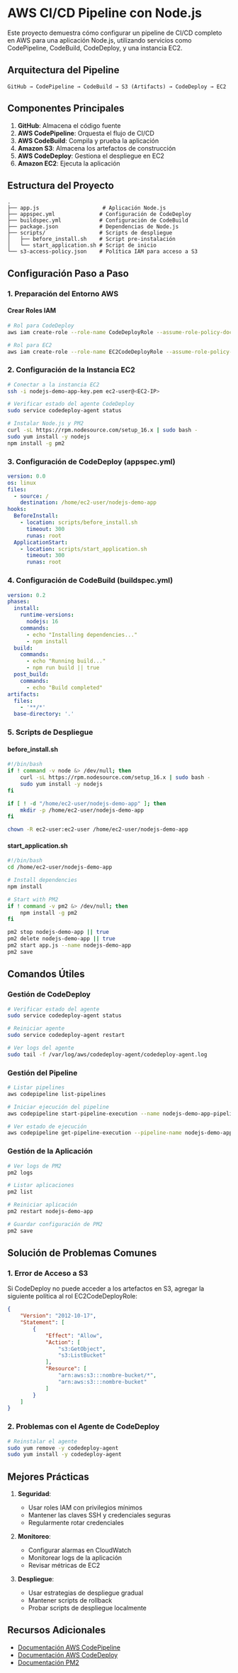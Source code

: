 # AWS CI/CD Pipeline con Node.js

Este proyecto demuestra cómo configurar un pipeline de CI/CD completo en AWS para una aplicación Node.js, utilizando servicios como CodePipeline, CodeBuild, CodeDeploy, y una instancia EC2.

## Arquitectura del Pipeline

```
GitHub → CodePipeline → CodeBuild → S3 (Artifacts) → CodeDeploy → EC2
```

## Componentes Principales

1. **GitHub**: Almacena el código fuente
2. **AWS CodePipeline**: Orquesta el flujo de CI/CD
3. **AWS CodeBuild**: Compila y prueba la aplicación
4. **Amazon S3**: Almacena los artefactos de construcción
5. **AWS CodeDeploy**: Gestiona el despliegue en EC2
6. **Amazon EC2**: Ejecuta la aplicación

## Estructura del Proyecto

```
.
├── app.js                    # Aplicación Node.js
├── appspec.yml              # Configuración de CodeDeploy
├── buildspec.yml            # Configuración de CodeBuild
├── package.json             # Dependencias de Node.js
├── scripts/                 # Scripts de despliegue
│   ├── before_install.sh    # Script pre-instalación
│   └── start_application.sh # Script de inicio
└── s3-access-policy.json    # Política IAM para acceso a S3
```

## Configuración Paso a Paso

### 1. Preparación del Entorno AWS

#### Crear Roles IAM

```bash
# Rol para CodeDeploy
aws iam create-role --role-name CodeDeployRole --assume-role-policy-document file://codedeploy-trust.json

# Rol para EC2
aws iam create-role --role-name EC2CodeDeployRole --assume-role-policy-document file://ec2-trust.json
```

### 2. Configuración de la Instancia EC2

```bash
# Conectar a la instancia EC2
ssh -i nodejs-demo-app-key.pem ec2-user@<EC2-IP>

# Verificar estado del agente CodeDeploy
sudo service codedeploy-agent status

# Instalar Node.js y PM2
curl -sL https://rpm.nodesource.com/setup_16.x | sudo bash -
sudo yum install -y nodejs
npm install -g pm2
```

### 3. Configuración de CodeDeploy (appspec.yml)

```yaml
version: 0.0
os: linux
files:
  - source: /
    destination: /home/ec2-user/nodejs-demo-app
hooks:
  BeforeInstall:
    - location: scripts/before_install.sh
      timeout: 300
      runas: root
  ApplicationStart:
    - location: scripts/start_application.sh
      timeout: 300
      runas: root
```

### 4. Configuración de CodeBuild (buildspec.yml)

```yaml
version: 0.2
phases:
  install:
    runtime-versions:
      nodejs: 16
    commands:
      - echo "Installing dependencies..."
      - npm install
  build:
    commands:
      - echo "Running build..."
      - npm run build || true
  post_build:
    commands:
      - echo "Build completed"
artifacts:
  files:
    - '**/*'
  base-directory: '.'
```

### 5. Scripts de Despliegue

#### before_install.sh

```bash
#!/bin/bash
if ! command -v node &> /dev/null; then
    curl -sL https://rpm.nodesource.com/setup_16.x | sudo bash -
    sudo yum install -y nodejs
fi

if [ ! -d "/home/ec2-user/nodejs-demo-app" ]; then
    mkdir -p /home/ec2-user/nodejs-demo-app
fi

chown -R ec2-user:ec2-user /home/ec2-user/nodejs-demo-app
```

#### start_application.sh

```bash
#!/bin/bash
cd /home/ec2-user/nodejs-demo-app

# Install dependencies
npm install

# Start with PM2
if ! command -v pm2 &> /dev/null; then
    npm install -g pm2
fi

pm2 stop nodejs-demo-app || true
pm2 delete nodejs-demo-app || true
pm2 start app.js --name nodejs-demo-app
pm2 save
```

## Comandos Útiles

### Gestión de CodeDeploy

```bash
# Verificar estado del agente
sudo service codedeploy-agent status

# Reiniciar agente
sudo service codedeploy-agent restart

# Ver logs del agente
sudo tail -f /var/log/aws/codedeploy-agent/codedeploy-agent.log
```

### Gestión del Pipeline

```bash
# Listar pipelines
aws codepipeline list-pipelines

# Iniciar ejecución del pipeline
aws codepipeline start-pipeline-execution --name nodejs-demo-app-pipeline

# Ver estado de ejecución
aws codepipeline get-pipeline-execution --pipeline-name nodejs-demo-app-pipeline --pipeline-execution-id <ID>
```

### Gestión de la Aplicación

```bash
# Ver logs de PM2
pm2 logs

# Listar aplicaciones
pm2 list

# Reiniciar aplicación
pm2 restart nodejs-demo-app

# Guardar configuración de PM2
pm2 save
```

## Solución de Problemas Comunes

### 1. Error de Acceso a S3

Si CodeDeploy no puede acceder a los artefactos en S3, agregar la siguiente política al rol EC2CodeDeployRole:

```json
{
    "Version": "2012-10-17",
    "Statement": [
        {
            "Effect": "Allow",
            "Action": [
                "s3:GetObject",
                "s3:ListBucket"
            ],
            "Resource": [
                "arn:aws:s3:::nombre-bucket/*",
                "arn:aws:s3:::nombre-bucket"
            ]
        }
    ]
}
```

### 2. Problemas con el Agente de CodeDeploy

```bash
# Reinstalar el agente
sudo yum remove -y codedeploy-agent
sudo yum install -y codedeploy-agent
```

## Mejores Prácticas

1. **Seguridad**:

   - Usar roles IAM con privilegios mínimos
   - Mantener las claves SSH y credenciales seguras
   - Regularmente rotar credenciales
2. **Monitoreo**:

   - Configurar alarmas en CloudWatch
   - Monitorear logs de la aplicación
   - Revisar métricas de EC2
3. **Despliegue**:

   - Usar estrategias de despliegue gradual
   - Mantener scripts de rollback
   - Probar scripts de despliegue localmente

## Recursos Adicionales

- [Documentación AWS CodePipeline](https://docs.aws.amazon.com/codepipeline)
- [Documentación AWS CodeDeploy](https://docs.aws.amazon.com/codedeploy)
- [Documentación PM2](https://pm2.keymetrics.io/docs/usage/quick-start/)
